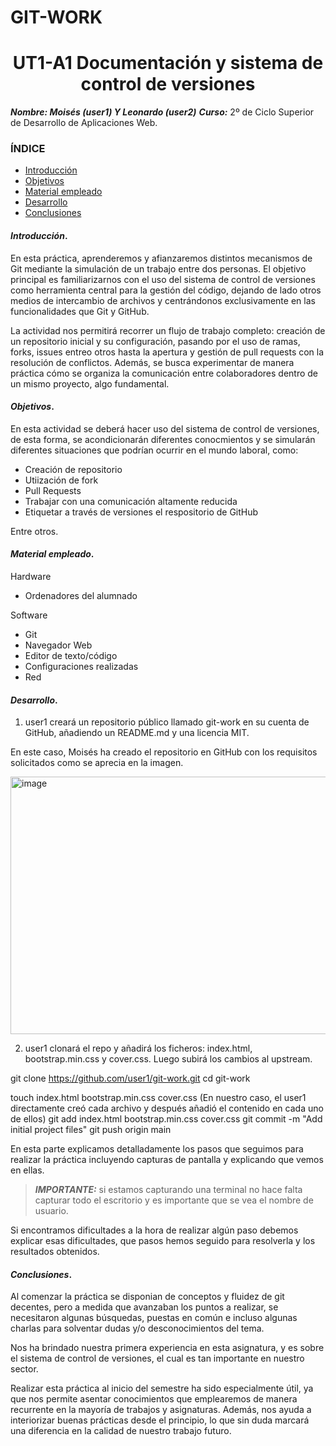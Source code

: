 # GIT-WORK

<center>

# UT1-A1 Documentación y sistema de control de versiones


</center>

***Nombre: Moisés (user1) Y Leonardo (user2)***
***Curso:*** 2º de Ciclo Superior de Desarrollo de Aplicaciones Web.

### ÍNDICE

+ [Introducción](#id1)
+ [Objetivos](#id2)
+ [Material empleado](#id3)
+ [Desarrollo](#id4)
+ [Conclusiones](#id5)


#### ***Introducción***. <a name="id1"></a>

En esta práctica, aprenderemos y afianzaremos distintos mecanismos de Git mediante la simulación de un trabajo entre dos personas. El objetivo principal es familiarizarnos con el uso del sistema de control de versiones como herramienta central para la gestión del código, dejando de lado otros medios de intercambio de archivos y centrándonos exclusivamente en las funcionalidades que Git y GitHub.

La actividad nos permitirá recorrer un flujo de trabajo completo: creación de un repositorio inicial y su configuración, pasando por el uso de ramas, forks, issues entreo otros hasta la apertura y gestión de pull requests con la resolución de conflictos. Además, se busca experimentar de manera práctica cómo se organiza la comunicación entre colaboradores dentro de un mismo proyecto, algo fundamental.

#### ***Objetivos***. <a name="id2"></a>

En esta actividad se deberá hacer uso del sistema de control de versiones, de esta forma, se acondicionarán diferentes conocmientos y se simularán diferentes situaciones que podrían ocurrir en el mundo laboral, como:

- Creación de repositorio
- Utiización de fork
- Pull Requests
- Trabajar con una comunicación altamente reducida
- Etiquetar a través de versiones el respositorio de GitHub

Entre otros.

#### ***Material empleado***. <a name="id3"></a>

Hardware

- Ordenadores del alumnado

Software

- Git
- Navegador Web
- Editor de texto/código
- Configuraciones realizadas
- Red

#### ***Desarrollo***. <a name="id4"></a>

1. user1 creará un repositorio público llamado git-work en su cuenta de GitHub, añadiendo un README.md y una licencia MIT.

En este caso, Moisés ha creado el repositorio en GitHub con los requisitos solicitados como se aprecia en la imagen.

<img width="914" height="412" alt="image" src="https://github.com/user-attachments/assets/0c83731f-7f76-4990-9e25-0b57e489fc5d" />


2. user1 clonará el repo y añadirá los ficheros: index.html, bootstrap.min.css y cover.css. Luego subirá los cambios al upstream.

git clone https://github.com/user1/git-work.git 
cd git-work 

touch index.html bootstrap.min.css cover.css (En nuestro caso, el user1 directamente creó cada archivo y después añadió el contenido en cada uno de ellos)
git add index.html bootstrap.min.css cover.css
git commit -m "Add initial project files"
git push origin main


En esta parte explicamos detalladamente los pasos que seguimos para realizar la práctica incluyendo capturas de pantalla y explicando que vemos en ellas. 

> ***IMPORTANTE:*** si estamos capturando una terminal no hace falta capturar todo el escritorio y es importante que se vea el nombre de usuario.

Si encontramos dificultades a la hora de realizar algún paso debemos explicar esas dificultades, que pasos hemos seguido para resolverla y los resultados obtenidos.

#### ***Conclusiones***. <a name="id5"></a>

Al comenzar la práctica se disponian de conceptos y fluidez de git decentes, pero a medida que avanzaban los puntos a realizar, se necesitaron algunas búsquedas, puestas en común e incluso algunas charlas para solventar dudas y/o desconocimientos del tema.

Nos ha brindado nuestra primera experiencia en esta asignatura, y es sobre el sistema de control de versiones, el cual es tan importante en nuestro sector.

Realizar esta práctica al inicio del semestre ha sido especialmente útil, ya que nos permite asentar conocimientos que emplearemos de manera recurrente en la mayoría de trabajos y asignaturas. Además, nos ayuda a interiorizar buenas prácticas desde el principio, lo que sin duda marcará una diferencia en la calidad de nuestro trabajo futuro.
